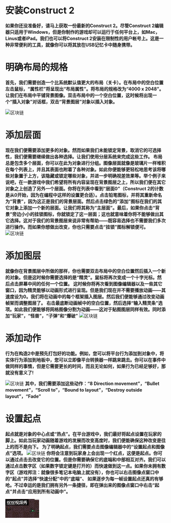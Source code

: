 # 安装Construct 2
**如果你还没准备好，请马上获取一份最新的Construct 2。尽管Construct 2编辑器只适用于Windows，但是你制作的游戏却可以运行于任何平台上，如Mac，Linus或者iPad。我们也可以将Construct 2安装在限制性的用户帐号上。这是一种非常便利的工具，就像你可以将其放在USB记忆卡中随身携带。**

# 明确布局的规格
**首先，我们需要创造一个比系统默认值更大的布局（关卡）。在布局中的空白位置左击鼠标，“属性栏”将呈现出“布局属性”。将布局的规格改为“4000 x 2048”。让我们在布局中平铺背景图像。双击布局中的一个空白位置，这时候将出现一个“插入对象”对话框，双击“背景图层”对象以插入对象。**

![](http://gamerboom.com/wp-content/uploads/2012/05/tiled-backgroundfrom-scirra.png
"区块链")

# 添加层面
**现在我们便需要添加更多的对象。然而如果我们未能锁定背景，取消它的可选择性，我们便需要继续做出各种选择。让我们使用分层系统来完成这些工作。
布局总是包含多个层面，你可以在此为对象进行分组。图像层面就像是玻璃片一样堆积在每个列表上，并且其表面也附着了各种对象。如此你便能够更轻松地思考该将哪些对象置于上方，该隐藏或锁定哪些对象，并进一步明确视差效果等。举个例子来说吧，在一款游戏中我们希望将所有内容呈现在背景图层之上，所以我们便在其它对象之上创造了另外一个层面。你将在列表中看到“层面0”（Construct 2的计数是从0开始，因为在编程中这样的设置更合适）。点击铅笔图标，并将其重新命名为“背景”，因为这正是我们的背景层面。然后点击绿色的“添加”图标在我们的其它对象上添加一个新的层面。让我们将其称为“主层面”。最后，如果你点击“背景”旁边小小的挂锁图标，你就锁定了这一层面；这也就意味着你将不能够做出其它选择。这对于我们的背景图层来说非常有帮助——既容易选择也不需要我们多次进行操作。而如果你想做出改变，你也只需要点击“挂锁”图标解锁便可。**
![](http://gamerboom.com/wp-content/uploads/2012/05/layers-barfrom-scirra.png
"区块链")

# 添加图层
**就像你在背景图层中所做的那样，你也需要双击布局中的空白位置然后插入一个新的对象。但是这时候你需要选择的是“精灵”。鼠标将再次变成一个十字光标。然后点击屏幕中间的任何一个位置。
这时候你将再次看到图像编辑器以及一些其它窗口，因为精灵能够以动画形式进行呈现。但是我们现在并不需要播放动画——其速度设为0。我们将在动画中的每个框架插入图层。然后我们便能够通过改变动画帧架而调整图层了。
右击最底断动画帧中的空白位置，然后选择“输入精灵条”选项。如此我们便能够将网格图像分割为动画——这对于贴图图层同样有效。同时添加“玩家”，“怪兽”，“子弹”和“爆破”**
![](http://gamerboom.com/wp-content/uploads/2012/05/import-sprite-stripfrom-scirra.png
"区块链")

# 添加动作
**行为在构造2中是预先打包好的功能。例如，您可以将平台行为添加到对象中，将实体行为添加到地板中，您可以立即像平台转换器一样跳来跳去。你可以在事件中做同样的事情，但是它需要更长的时间，而且无论如何，如果行为已经足够好，那就没有意义了!**

![](http://gamerboom.com/wp-content/uploads/2012/05/add-player-box-behaviorfrom-scirra.png
"区块链")
**其中，我们需要添加这些动作：“8 Direction movement”，“Bullet movement”，“Scroll to”，“Bound to layout”，“Destroy outside layout”，“Fade”**

# 设置起点
**起点就是对象的中心点或“热点”。在平台游戏中，我们最好将起点设置在玩家的脚上。如此当玩家动画随着游戏的发展而改变高度时，我们便能确保这种改变是往上的而不是向下。
为了明确起点，我们需要点击图像编辑器中的“设置起点和图像点”选项。**
![](http://gamerboom.com/wp-content/uploads/2012/05/origin-toolfrom-scirra.png
"区块链")
**你将会注意到玩家身上会出现一个红点，这便是起点。你可以通过点击去改变它的位置。但是你需要确保它的底端和中部相互对齐。我们可以通过点击数字区（如果数字锁定键是打开的）而快速做到这一点。如果你未拥有数字区（游戏邦注：就像很多笔记本电脑上就没有），你也可以右击图像点窗口中的“起点”并选择“快速分配”中的“底端”、
如果逐步为每一帧设置起点还真的有够呛。不过幸运的是我们拥有另外一条捷径，即在弹出来的图像点窗口中右击“起点”并点击“应用到所有动画中”。**

![image](https://github.com/LynKim/jsl-homework/blob/gh-pages/1111.gif ) 










